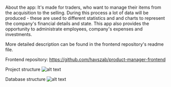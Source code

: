 About the app:
It's made for traders, who want to manage their items from the acquisition to the selling. During this process a lot of data will be produced - these are used to different statistics and and charts to represent the company's financial details and state. This app also provides the opportunity to administrate employees, company's expenses and investments.

More detailed description can be found in the frontend repository's readme file.

Frontend repository: https://github.com/havszab/product-manager-frontend

Project structure
![alt text](https://user-images.githubusercontent.com/37657273/58182814-948e0580-7cae-11e9-9668-dbc527208740.png)

Database structure
![alt text](https://user-images.githubusercontent.com/37657273/58183044-eb93da80-7cae-11e9-9082-7c631afb81d7.png)
